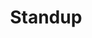 ---
title: Standup
crosslinks:
- topjokes
- StandUpComedy
- standupshots
- opieandanthony
- StandUpWorkshop
- politics
- reactnative
- keming
- houston
- CharlieMurphy
- japan
- AskReddit
- IAmA
- JoeRogan
- videos
- Christianity
- feghoot
- europeannationalism
- Screenwriting
---